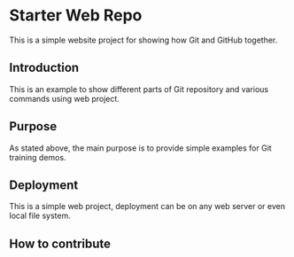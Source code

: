 # Starter Web Repo

This is a simple website project for showing how Git and GitHub together.

## Introduction

This is an example to show different parts of Git repository and various commands using web project.

## Purpose

As stated above, the main purpose is to provide simple examples for Git training demos.

## Deployment

This is a simple web project, deployment can be on any web server or even local file system.

## How to contribute


